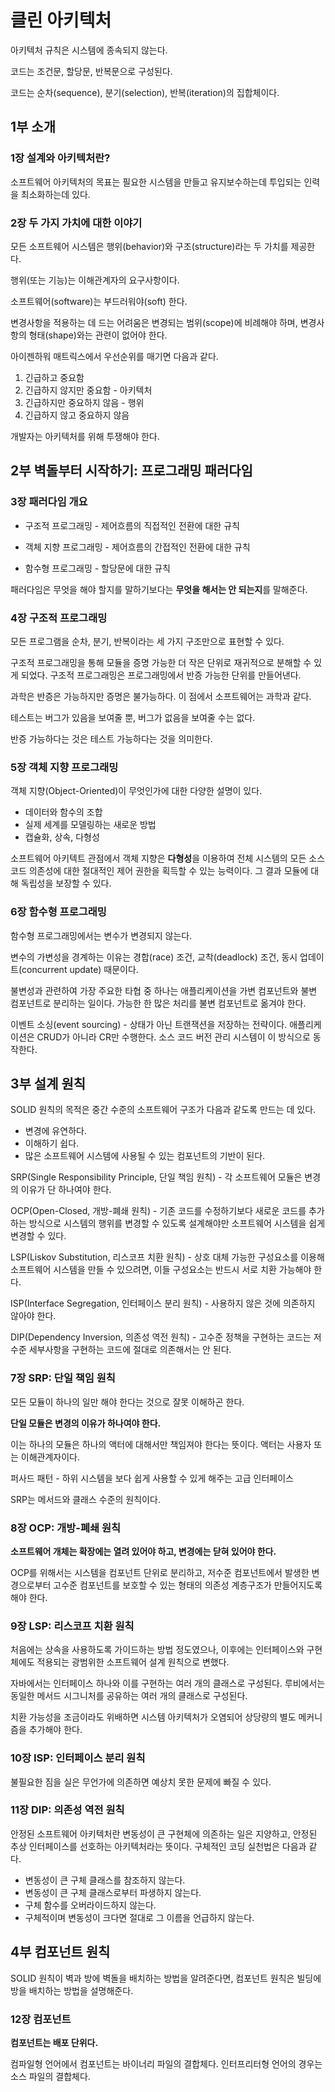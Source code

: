# 클린 아키텍처

아키텍처 규칙은 시스템에 종속되지 않는다.

코드는 조건문, 할당문, 반복문으로 구성된다.

코드는 순차(sequence), 분기(selection), 반복(iteration)의 집합체이다.

## 1부 소개

### 1장 설계와 아키텍처란?

소프트웨어 아키텍처의 목표는 필요한 시스템을 만들고 유지보수하는데 투입되는 인력을 최소화하는데 있다.

### 2장 두 가지 가치에 대한 이야기

모든 소프트웨어 시스템은 행위(behavior)와 구조(structure)라는 두 가치를 제공한다.

행위(또는 기능)는 이해관계자의 요구사항이다.

소프트웨어(software)는 부드러워야(soft) 한다.

변경사항을 적용하는 데 드는 어려움은 변경되는 범위(scope)에 비례해야 하며, 변경사항의 형태(shape)와는 관련이 없어야 한다.

아이젠하워 매트릭스에서 우선순위를 매기면 다음과 같다.

1. 긴급하고 중요함
2. 긴급하지 않지만 중요함 - 아키텍처
3. 긴급하지만 중요하지 않음 - 행위
4. 긴급하지 않고 중요하지 않음

개발자는 아키텍처를 위해 투쟁해야 한다.

## 2부 벽돌부터 시작하기: 프로그래밍 패러다임

### 3장 패러다임 개요

- 구조적 프로그래밍 - 제어흐름의 직접적인 전환에 대한 규칙

- 객체 지향 프로그래밍 - 제어흐름의 간접적인 전환에 대한 규칙

- 함수형 프로그래밍 - 할당문에 대한 규칙

패러다임은 무엇을 해야 할지를 말하기보다는 **무엇을 해서는 안 되는지**를 말해준다.

### 4장 구조적 프로그래밍

모든 프로그램을 순차, 분기, 반복이라는 세 가지 구조만으로 표현할 수 있다.

구조적 프로그래밍을 통해 모듈을 증명 가능한 더 작은 단위로 재귀적으로 분해할 수 있게 되었다. 구조적 프로그래밍은 프로그래밍에서 반증 가능한 단위를 만들어낸다.

과학은 반증은 가능하지만 증명은 불가능하다. 이 점에서 소프트웨어는 과학과 같다.

테스트는 버그가 있음을 보여줄 뿐, 버그가 없음을 보여줄 수는 없다.

반증 가능하다는 것은 테스트 가능하다는 것을 의미한다.

### 5장 객체 지향 프로그래밍

객체 지향(Object-Oriented)이 무엇인가에 대한 다양한 설명이 있다.

- 데이터와 함수의 조합
- 실제 세계를 모델링하는 새로운 방법
- 캡슐화, 상속, 다형성

소프트웨어 아키텍트 관점에서 객체 지향은 **다형성**을 이용하여 전체 시스템의 모든 소스 코드 의존성에 대한 절대적인 제어 권한을 획득할 수 있는 능력이다. 그 결과 모듈에 대해 독립성을 보장할 수 있다.

### 6장 함수형 프로그래밍

함수형 프로그래밍에서는 변수가 변경되지 않는다.

변수의 가변성을 경계하는 이유는 경합(race) 조건, 교착(deadlock) 조건, 동시 업데이트(concurrent update) 때문이다.

불변성과 관련하여 가장 주요한 타협 중 하나는 애플리케이션을 가변 컴포넌트와 불변 컴포넌트로 분리하는 일이다. 가능한 한 많은 처리를 불변 컴포넌트로 옮겨야 한다.

이벤트 소싱(event sourcing) - 상태가 아닌 트랜잭션을 저장하는 전략이다. 애플리케이션은 CRUD가 아니라 CR만 수행한다. 소스 코드 버전 관리 시스템이 이 방식으로 동작한다.

## 3부 설계 원칙

SOLID 원칙의 목적은 중간 수준의 소프트웨어 구조가 다음과 같도록 만드는 데 있다.

- 변경에 유연하다.
- 이해하기 쉽다.
- 많은 소프트웨어 시스템에 사용될 수 있는 컴포넌트의 기반이 된다.

SRP(Single Responsibility Principle, 단일 책임 원칙) - 각 소프트웨어 모듈은 변경의 이유가 단 하나여야 한다.

OCP(Open-Closed, 개방-폐쇄 원칙) - 기존 코드를 수정하기보다 새로운 코드를 추가하는 방식으로 시스템의 행위를 변경할 수 있도록 설계해야만 소프트웨어 시스템을 쉽게 변경할 수 있다.

LSP(Liskov Substitution, 리스코프 치환 원칙) - 상호 대체 가능한 구성요소를 이용해 소프트웨어 시스템을 만들 수 있으려면, 이들 구성요소는 반드시 서로 치환 가능해야 한다.

ISP(Interface Segregation, 인터페이스 분리 원칙) - 사용하지 않은 것에 의존하지 않아야 한다.

DIP(Dependency Inversion, 의존성 역전 원칙) - 고수준 정책을 구현하는 코드는 저수준 세부사항을 구현하는 코드에 절대로 의존해서는 안 된다.

### 7장 SRP: 단일 책임 원칙

모든 모듈이 하나의 일만 해야 한다는 것으로 잘못 이해하곤 한다.

**단일 모듈은 변경의 이유가 하나여야 한다.**

이는 하나의 모듈은 하나의 액터에 대해서만 책임져야 한다는 뜻이다. 액터는 사용자 또는 이해관계자이다.

퍼사드 패턴 - 하위 시스템을 보다 쉽게 사용할 수 있게 해주는 고급 인터페이스

SRP는 메서드와 클래스 수준의 원칙이다.

### 8장 OCP: 개방-폐쇄 원칙

**소프트웨어 개체는 확장에는 열려 있어야 하고, 변경에는 닫혀 있어야 한다.**

OCP를 위해서는 시스템을 컴포넌트 단위로 분리하고, 저수준 컴포넌트에서 발생한 변경으로부터 고수준 컴포넌트를 보호할 수 있는 형태의 의존성 계층구조가 만들어지도록 해야 한다.

### 9장 LSP: 리스코프 치환 원칙

처음에는 상속을 사용하도록 가이드하는 방법 정도였으나, 이후에는 인터페이스와 구현체에도 적용되는 광범위한 소프트웨어 설계 원칙으로 변했다.

자바에서는 인터페이스 하나와 이를 구현하는 여러 개의 클래스로 구성된다. 루비에서는 동일한 메서드 시그니처를 공유하는 여러 개의 클래스로 구성된다.

치환 가능성을 조금이라도 위배하면 시스템 아키텍처가 오염되어 상당량의 별도 메커니즘을 추가해야 한다.

### 10장 ISP: 인터페이스 분리 원칙

불필요한 짐을 실은 무언가에 의존하면 예상치 못한 문제에 빠질 수 있다.

### 11장 DIP: 의존성 역전 원칙

안정된 소프트웨어 아키텍처란 변동성이 큰 구현체에 의존하는 일은 지양하고, 안정된 추상 인터페이스를 선호하는 아키텍처라는 뜻이다. 구체적인 코딩 실천법은 다음과 같다.

- 변동성이 큰 구체 클래스를 참조하지 않는다.
- 변동성이 큰 구체 클래스로부터 파생하지 않는다.
- 구체 함수를 오버라이드하지 않는다.
- 구체적이며 변동성이 크다면 절대로 그 이름을 언급하지 않는다.

## 4부 컴포넌트 원칙

SOLID 원칙이 벽과 방에 벽돌을 배치하는 방법을 알려준다면, 컴포넌트 원칙은 빌딩에 방을 배치하는 방법을 설명해준다.

### 12장 컴포넌트

**컴포넌트는 배포 단위다.**

컴파일형 언어에서 컴포넌트는 바이너리 파일의 결합체다. 인터프리터형 언어의 경우는 소스 파일의 결합체다.
